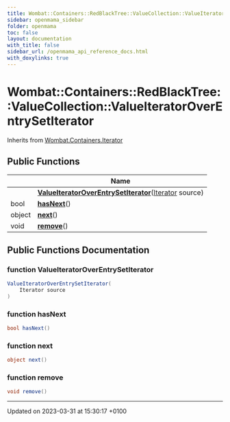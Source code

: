 ```yaml
---
title: Wombat::Containers::RedBlackTree::ValueCollection::ValueIteratorOverEntrySetIterator
sidebar: openmama_sidebar
folder: openmama
toc: false
layout: documentation
with_title: false
sidebar_url: /openmama_api_reference_docs.html
with_doxylinks: true
---
```


# Wombat::Containers::RedBlackTree::ValueCollection::ValueIteratorOverEntrySetIterator





Inherits from [Wombat.Containers.Iterator](interfaceWombat_1_1Containers_1_1Iterator.html)

## Public Functions

|                | Name           |
| -------------- | -------------- |
| | **[ValueIteratorOverEntrySetIterator](classWombat_1_1Containers_1_1RedBlackTree_1_1ValueCollection_1_1ValueIteratorOverEntrySetIterator.html#function-valueiteratoroverentrysetiterator)**([Iterator](interfaceWombat_1_1Containers_1_1Iterator.html) source) |
| bool | **[hasNext](classWombat_1_1Containers_1_1RedBlackTree_1_1ValueCollection_1_1ValueIteratorOverEntrySetIterator.html#function-hasnext)**() |
| object | **[next](classWombat_1_1Containers_1_1RedBlackTree_1_1ValueCollection_1_1ValueIteratorOverEntrySetIterator.html#function-next)**() |
| void | **[remove](classWombat_1_1Containers_1_1RedBlackTree_1_1ValueCollection_1_1ValueIteratorOverEntrySetIterator.html#function-remove)**() |

## Public Functions Documentation

### function ValueIteratorOverEntrySetIterator

```csharp
ValueIteratorOverEntrySetIterator(
    Iterator source
)
```


### function hasNext

```csharp
bool hasNext()
```


### function next

```csharp
object next()
```


### function remove

```csharp
void remove()
```


-------------------------------

Updated on 2023-03-31 at 15:30:17 +0100
